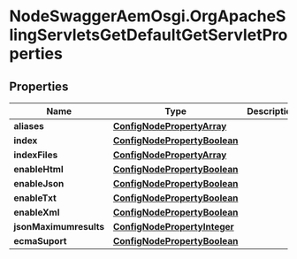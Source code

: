 # NodeSwaggerAemOsgi.OrgApacheSlingServletsGetDefaultGetServletProperties

## Properties

Name | Type | Description | Notes
------------ | ------------- | ------------- | -------------
**aliases** | [**ConfigNodePropertyArray**](ConfigNodePropertyArray.md) |  | [optional] 
**index** | [**ConfigNodePropertyBoolean**](ConfigNodePropertyBoolean.md) |  | [optional] 
**indexFiles** | [**ConfigNodePropertyArray**](ConfigNodePropertyArray.md) |  | [optional] 
**enableHtml** | [**ConfigNodePropertyBoolean**](ConfigNodePropertyBoolean.md) |  | [optional] 
**enableJson** | [**ConfigNodePropertyBoolean**](ConfigNodePropertyBoolean.md) |  | [optional] 
**enableTxt** | [**ConfigNodePropertyBoolean**](ConfigNodePropertyBoolean.md) |  | [optional] 
**enableXml** | [**ConfigNodePropertyBoolean**](ConfigNodePropertyBoolean.md) |  | [optional] 
**jsonMaximumresults** | [**ConfigNodePropertyInteger**](ConfigNodePropertyInteger.md) |  | [optional] 
**ecmaSuport** | [**ConfigNodePropertyBoolean**](ConfigNodePropertyBoolean.md) |  | [optional] 


